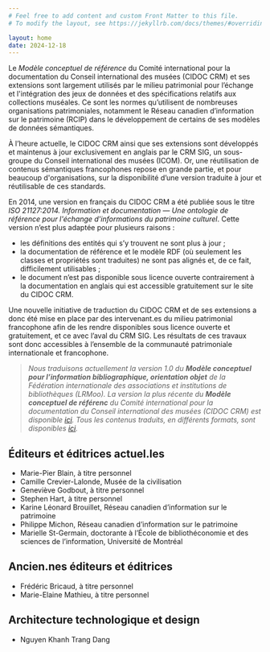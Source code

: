 ```yaml
---
# Feel free to add content and custom Front Matter to this file.
# To modify the layout, see https://jekyllrb.com/docs/themes/#overriding-theme-defaults

layout: home
date: 2024-12-18
---
```


Le *Modèle conceptuel de référence* du Comité international pour la documentation du Conseil international des musées (CIDOC CRM) et ses extensions sont largement utilisés par le milieu patrimonial pour l’échange et l'intégration des jeux de données et des spécifications relatifs aux collections muséales. Ce sont les normes qu’utilisent de nombreuses organisations patrimoniales, notamment le Réseau canadien d’information sur le patrimoine (RCIP) dans le développement de certains de ses modèles de données sémantiques. 

À l’heure actuelle, le CIDOC CRM ainsi que ses extensions sont développés et maintenus à jour exclusivement en anglais par le CRM SIG, un sous-groupe du Conseil international des musées (ICOM). Or, une réutilisation de contenus sémantiques francophones repose en grande partie, et pour beaucoup d'organisations, sur la disponibilité d’une version traduite à jour et réutilisable de ces standards.

En 2014, une version en français du CIDOC CRM a été publiée sous le titre *ISO 21127:2014. Information et documentation — Une ontologie de référence pour l'échange d'informations du patrimoine culturel*. Cette version n’est plus adaptée pour plusieurs raisons :  

* les définitions des entités qui s’y trouvent ne sont plus à jour ; 
* la documentation de référence et le modèle RDF (où seulement les classes et propriétés sont traduites) ne sont pas alignés et, de ce fait, difficilement utilisables ;	
* le document n’est pas disponible sous licence ouverte contrairement à la documentation en anglais qui est accessible gratuitement sur le site du CIDOC CRM.

Une nouvelle initiative de traduction du CIDOC CRM et de ses extensions a donc été mise en place par des intervenant.es du milieu patrimonial francophone afin de les rendre disponibles sous licence ouverte et gratuitement, et ce avec l’aval du CRM SIG. Les résultats de ces travaux sont donc accessibles à l’ensemble de la communauté patrimoniale internationale et francophone.

> *Nous traduisons actuellement la version 1.0 du __Modèle conceptuel pour l’information bibliographique, orientation objet__ de la Fédération internationale des associations et institutions de bibliothèques (LRMoo). La version la plus récente du __Modèle conceptuel de référenc__ du Comité international pour la documentation du Conseil international des musées (CIDOC CRM) est disponible [ici](https://cidoc-crm-fr.info/v7.1.3/information/introduction). Tous les contenus traduits, en différents formats, sont disponibles [ici](https://cidoc-crm-fr.info/telechargements).*


## Éditeurs et éditrices actuel.les

* Marie-Pier Blain, à titre personnel
* Camille Crevier-Lalonde, Musée de la civilisation
* Geneviève Godbout, à titre personnel
* Stephen Hart, à titre personnel
* Karine Léonard Brouillet, Réseau canadien d’information sur le patrimoine
* Philippe Michon, Réseau canadien d’information sur le patrimoine
* Marielle St-Germain, doctorante à l’École de bibliothéconomie et des sciences de l’information, Université de Montréal

## Ancien.nes éditeurs et éditrices

* Frédéric Bricaud, à titre personnel
* Marie-Elaine Mathieu, à titre personnel

## Architecture technologique et design

* Nguyen Khanh Trang Dang
